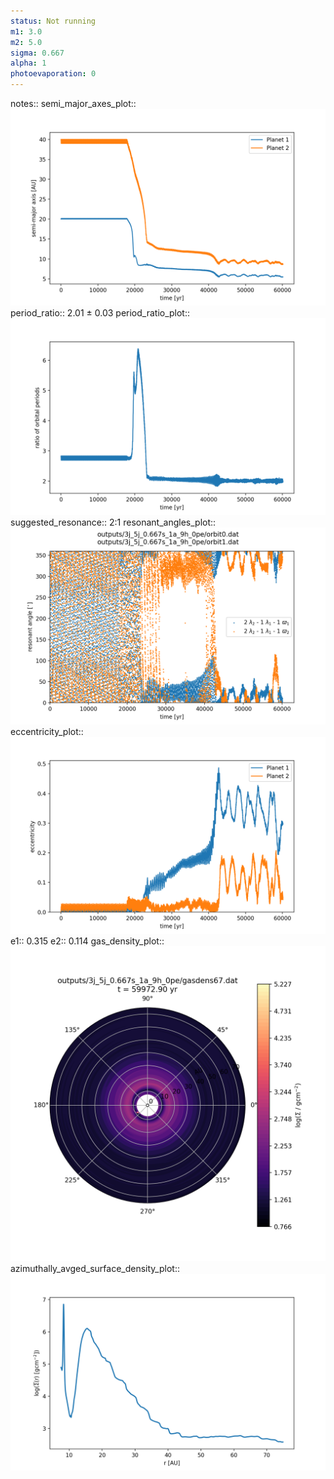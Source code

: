 ```yaml
---
status: Not running
m1: 3.0
m2: 5.0
sigma: 0.667
alpha: 1
photoevaporation: 0
---
```


notes::
semi_major_axes_plot:: ![semi_major_axes_3j_5j_0.667s_1a_9h_0pe.png](plots/semi_major_axes/semi_major_axes_3j_5j_0.667s_1a_9h_0pe.png)
period_ratio:: 2.01 ± 0.03
period_ratio_plot:: ![period_ratio_3j_5j_0.667s_1a_9h_0pe.png](plots/period_ratio/period_ratio_3j_5j_0.667s_1a_9h_0pe.png)
suggested_resonance:: 2:1
resonant_angles_plot:: ![resonant_angles_3j_5j_0.667s_1a_9h_0pe.png](plots/resonant_angles/resonant_angles_3j_5j_0.667s_1a_9h_0pe.png)
eccentricity_plot:: ![eccentricity_3j_5j_0.667s_1a_9h_0pe.png](plots/eccentricity/eccentricity_3j_5j_0.667s_1a_9h_0pe.png)
e1:: 0.315
e2:: 0.114
gas_density_plot:: ![gas_density_3j_5j_0.667s_1a_9h_0pe.png](plots/gas_density/gas_density_3j_5j_0.667s_1a_9h_0pe.png)
azimuthally_avged_surface_density_plot:: ![azimuthally_avged_surface_density_3j_5j_0.667s_1a_9h_0pe.png](plots/azimuthally_avged_surface_density/azimuthally_avged_surface_density_3j_5j_0.667s_1a_9h_0pe.png)
